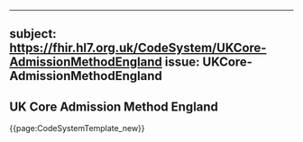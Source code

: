 
---
subject: https://fhir.hl7.org.uk/CodeSystem/UKCore-AdmissionMethodEngland
issue: UKCore-AdmissionMethodEngland
---
## UK Core Admission Method England

{{page:CodeSystemTemplate_new}}
    
